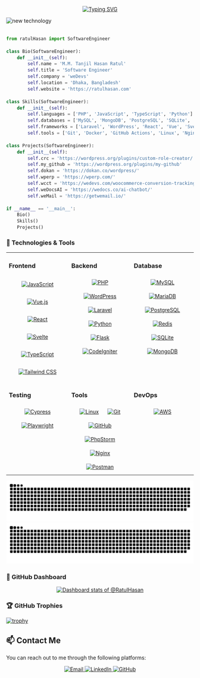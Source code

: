 <!--<img src="https://github.com/RatulHasan/RatulHasan/assets/14246834/49c526be-dc2c-4d6c-befb-47cb1bd1e375">-->
<p align="center">
  <a href="https://www.ratulhasan.com"><img src="https://readme-typing-svg.demolab.com?font=Aclonica&size=24&duration=2506&pause=50&color=1E8ADFFF&center=true&vCenter=true&multiline=true&repeat=false&random=false&width=650&height=100&lines=Assalamu+O+Alaikum+Warahmatullah+%E2%9D%A4%EF%B8%8F;Whatever+it+takes%2C+spread+happiness+%F0%9F%98%8A" alt="Typing SVG" /></a>
</p>

![new technology](https://github.com/user-attachments/assets/a024cc38-6dca-4509-9665-10fc56821237)

```python

from ratulHasan import SoftwareEngineer

class Bio(SoftwareEngineer):
    def __init__(self):
        self.name = 'M.M. Tanjil Hasan Ratul'
        self.title = 'Software Engineer'
        self.company = 'weDevs'
        self.location = 'Dhaka, Bangladesh'
        self.website = 'https://ratulhasan.com'

class Skills(SoftwareEngineer):
    def __init__(self):
        self.languages = ['PHP', 'JavaScript', 'TypeScript', 'Python']
        self.databases = ['MySQL', 'MongoDB', 'PostgreSQL', 'SQLite', 'Redis']
        self.frameworks = ['Laravel', 'WordPress', 'React', 'Vue', 'Svelte', 'Plasmo', 'Flask', 'FastAPI']
        self.tools = ['Git', 'Docker', 'GitHub Actions', 'Linux', 'Nginx', 'Apache', 'Firebase', 'OpenAI']

class Projects(SoftwareEngineer):
    def __init__(self):
        self.crc = 'https://wordpress.org/plugins/custom-role-creator/'
        self.my_github = 'https://wordpress.org/plugins/my-github'
        self.dokan = 'https://dokan.co/wordpress/'
        self.wperp = 'https://wperp.com/'
        self.wcct = 'https://wedevs.com/woocommerce-conversion-tracking/'
        self.weDocsAI = 'https://wedocs.co/ai-chatbot/'
        self.weMail = 'https://getwemail.io/'

if __name__ == '__main__':
    Bio()
    Skills()
    Projects()


```
<h3 align="left"> 🔧 Technologies & Tools  </h3>
<table><tr><td valign="top" width="33%">

### Frontend  
<div align="center">  
<a href="https://developer.mozilla.org/en-US/docs/Web/JavaScript" target="_blank"><img style="margin: 15px" src="https://cdn.jsdelivr.net/gh/devicons/devicon/icons/javascript/javascript-original.svg" alt="JavaScript" height="50" /></a>  
<a href="https://vuejs.org/" target="_blank"><img style="margin: 15px" src="https://cdn.jsdelivr.net/gh/devicons/devicon/icons/vuejs/vuejs-original.svg" alt="Vue.js" height="50" /></a>  
<a href="https://reactjs.org/" target="_blank"><img style="margin: 15px" src="https://cdn.jsdelivr.net/gh/devicons/devicon/icons/react/react-original.svg" alt="React" height="50" /></a>  
<a href="https://svelte.dev/" target="_blank"><img style="margin: 15px" src="https://cdn.jsdelivr.net/gh/devicons/devicon/icons/svelte/svelte-original.svg" alt="Svelte" height="50" /></a>  
<a href="https://www.typescriptlang.org/" target="_blank"><img style="margin: 15px" src="https://cdn.jsdelivr.net/gh/devicons/devicon/icons/typescript/typescript-original.svg" alt="TypeScript" height="50" /></a>  
<a href="https://tailwindcss.com/" target="_blank"><img style="margin: 15px" src="https://cdn.jsdelivr.net/gh/devicons/devicon@latest/icons/tailwindcss/tailwindcss-original.svg" alt="Tailwind CSS" height="50" /></a>  
</div>

</td><td valign="top" width="33%">

### Backend  
<div align="center">  
<a href="https://www.php.net/" target="_blank"><img style="margin: 10px" src="https://cdn.jsdelivr.net/gh/devicons/devicon/icons/php/php-original.svg" alt="PHP" height="50" /></a>  
<a href="https://wordpress.org/" target="_blank"><img style="margin: 10px" src="https://cdn.jsdelivr.net/gh/devicons/devicon@latest/icons/wordpress/wordpress-plain.svg" alt="WordPress" height="50" /></a>  
<a href="https://laravel.com/" target="_blank"><img style="margin: 10px" src="https://cdn.jsdelivr.net/gh/devicons/devicon@latest/icons/laravel/laravel-original.svg" alt="Laravel" height="50" /></a>  
<a href="https://www.python.org/" target="_blank"><img style="margin: 10px" src="https://cdn.jsdelivr.net/gh/devicons/devicon/icons/python/python-original.svg" alt="Python" height="50" /></a>  
<a href="https://flask.palletsprojects.com/" target="_blank"><img style="margin: 10px" src="https://cdn.jsdelivr.net/gh/devicons/devicon/icons/flask/flask-original.svg" alt="Flask" height="50" /></a>  
<a href="https://codeigniter.com/" target="_blank"><img style="margin: 10px" src="https://cdn.jsdelivr.net/gh/devicons/devicon/icons/codeigniter/codeigniter-plain.svg" alt="CodeIgniter" height="50" /></a>  
</div>

</td><td valign="top" width="33%">

### Database  
<div align="center">  
<a href="https://www.mysql.com/" target="_blank"><img style="margin: 10px" src="https://cdn.jsdelivr.net/gh/devicons/devicon/icons/mysql/mysql-original.svg" alt="MySQL" height="50" /></a>  
<a href="https://mariadb.org/" target="_blank"><img style="margin: 10px" src="https://cdn.jsdelivr.net/gh/devicons/devicon/icons/mariadb/mariadb-original.svg" alt="MariaDB" height="50" /></a>  
<a href="https://www.postgresql.org/" target="_blank"><img style="margin: 10px" src="https://cdn.jsdelivr.net/gh/devicons/devicon/icons/postgresql/postgresql-original.svg" alt="PostgreSQL" height="50" /></a>  
<a href="https://redis.io/" target="_blank"><img style="margin: 10px" src="https://cdn.jsdelivr.net/gh/devicons/devicon/icons/redis/redis-original.svg" alt="Redis" height="50" /></a>  
<a href="https://sqlite.org/index.html" target="_blank"><img style="margin: 10px" src="https://cdn.jsdelivr.net/gh/devicons/devicon/icons/sqlite/sqlite-original.svg" alt="SQLite" height="50" /></a>  
<a href="https://www.mongodb.com/" target="_blank"><img style="margin: 10px" src="https://cdn.jsdelivr.net/gh/devicons/devicon/icons/mongodb/mongodb-original.svg" alt="MongoDB" height="50" /></a>  
</div>

</td></tr><tr><td valign="top" width="33%">

### Testing  
<div align="center">  
<a href="https://www.cypress.io/" target="_blank"><img style="margin: 10px" src="https://cdn.jsdelivr.net/gh/devicons/devicon@latest/icons/cypressio/cypressio-original.svg" alt="Cypress" height="50" /></a>  
<a href="https://playwright.dev/" target="_blank"><img style="margin: 10px" src="https://cdn.jsdelivr.net/gh/devicons/devicon/icons/playwright/playwright-original.svg" alt="Playwright" height="50" /></a>  
</div>

</td><td valign="top" width="33%">

### Tools  
<div align="center">  
<a href="https://www.linux.org/" target="_blank"><img style="margin: 10px" src="https://cdn.jsdelivr.net/gh/devicons/devicon/icons/linux/linux-original.svg" alt="Linux" height="50" /></a>  
<a href="https://git-scm.com/" target="_blank"><img style="margin: 10px" src="https://cdn.jsdelivr.net/gh/devicons/devicon/icons/git/git-original.svg" alt="Git" height="50" /></a>  
<a href="https://github.com/" target="_blank"><img style="margin: 10px" src="https://cdn.jsdelivr.net/gh/devicons/devicon/icons/github/github-original.svg" alt="GitHub" height="50" /></a>  
<a href="https://www.jetbrains.com/phpstorm/" target="_blank"><img style="margin: 10px" src="https://cdn.jsdelivr.net/gh/devicons/devicon/icons/phpstorm/phpstorm-original.svg" alt="PhpStorm" height="50" /></a>  
<a href="https://www.nginx.com/" target="_blank"><img style="margin: 10px" src="https://cdn.jsdelivr.net/gh/devicons/devicon/icons/nginx/nginx-original.svg" alt="Nginx" height="50" /></a>  
<a href="https://www.postman.com/" target="_blank"><img style="margin: 10px" src="https://cdn.jsdelivr.net/gh/devicons/devicon/icons/postman/postman-original.svg" alt="Postman" height="50" /></a>  
</div>

</td><td valign="top" width="33%">

### DevOps  
<div align="center">  
<a href="https://aws.amazon.com/" target="_blank"><img style="margin: 10px" src="https://cdn.jsdelivr.net/gh/devicons/devicon@latest/icons/amazonwebservices/amazonwebservices-original-wordmark.svg" alt="AWS" height="50" /></a>  
</div>

</td></tr></table>  
<img src="https://github.com/RatulHasan/RatulHasan/blob/snake/github-contribution-grid-snake.svg#gh-light-mode-only" alt="snake" /></a>
<img src="https://github.com/RatulHasan/RatulHasan/blob/snake/github-contribution-grid-snake-dark.svg#gh-dark-mode-only" alt="snake" /></a>
<br/>
<h3 align="left"> 🚀 GitHub Dashboard  </h3>
<p>
  <a href="https://www.ratulhasan.com" target="_blank" style="display: block" align="center">
  <picture>
    <source media="(prefers-color-scheme: dark)" srcset="https://next.ossinsight.io/widgets/official/compose-user-dashboard-stats/thumbnail.png?user_id=14246834&image_size=auto&color_scheme=dark" width="771" height="auto">
    <img alt="Dashboard stats of @RatulHasan" src="https://next.ossinsight.io/widgets/official/compose-user-dashboard-stats/thumbnail.png?user_id=14246834&image_size=auto&color_scheme=light" width="771" height="auto">
  </picture>
</a>
</p>
<h3 align="left"> 🏆 GitHub Trophies  </h3>

[![trophy](https://github-profile-trophy.vercel.app/?username=ratulhasan&no-bg=true)](https://github.com/ryo-ma/github-profile-trophy)

## 📫 Contact Me

You can reach out to me through the following platforms:

<div align="center">
    <a href="mailto:tanjilhasanratul@gmail.com">
        <img src="https://img.shields.io/badge/Email-D14836?style=for-the-badge&logo=gmail&logoColor=white" alt="Email"/>
    </a>
    <a href="https://linkedin.com/in/ratulhasan/" target="_blank">
        <img src="https://img.shields.io/badge/LinkedIn-0077B5?style=for-the-badge&logo=linkedin&logoColor=white" alt="LinkedIn"/>
    </a>
    <a href="https://github.com/ratulhasasn" target="_blank">
        <img src="https://img.shields.io/badge/GitHub-100000?style=for-the-badge&logo=github&logoColor=white" alt="GitHub"/>
    </a>
</div>


